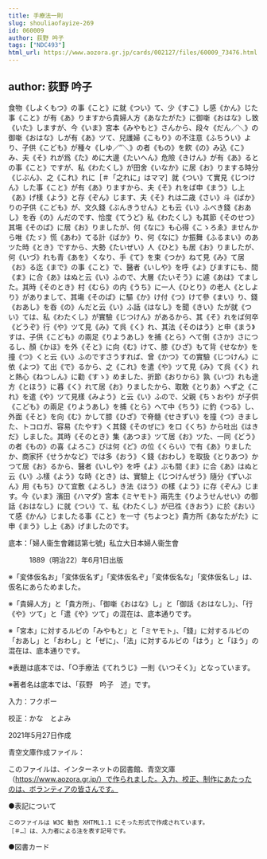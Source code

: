 ```yaml
---
title: 手療法一則
slug: shouliaofayize-269
id: 060009
author: 荻野 吟子
tags: ["NDC493"]
html_url: https://www.aozora.gr.jp/cards/002127/files/60009_73476.html
---
```


## author: 荻野 吟子

食物《しよくもつ》の事《こと》に就《つい》て、少《すこ》し感《かん》じた事《こと》が有《あ》りますから貴婦人方《あなたがた》に御噺《おはな》し致《いた》しますが、今《いま》宮本《みやもと》さんから、段々《だん／＼》の御噺《おはな》しが有《あ》ツて、兒護婦《こもり》の不注意《ふちうい》より、子供《こども》が種々《しゆ／″＼》の者《もの》を飮《の》み込《こ》み、夫《そ》れが爲《た》めに大邊《たいへん》危險《きけん》が有《あ》るとの事《こと》ですが、私《わたくし》が田舍《いなか》に居《お》りまする時分《じぶん》、之《これ》れに［＃「之れに」はママ］就《つい》て實見《じつけん》した事《こと》が有《あ》りますから、夫《そ》れをば申《まう》し上《あ》げ樣《よう》と存《ぞん》じます、夫《そ》れは二歳《さい》斗《ばか》りの子供《こども》が、文久錢《ぶんきうせん》とも云《い》ふべき錢《おあし》を呑《の》んだのです、恰度《てうど》私《わたくし》も其節《そのせつ》其塲《そのば》に居《お》りましたが、何《なに》も心得《こゝろゑ》ませんから唯《たゞ》慌《あわ》てる計《ばか》り、何《なに》か振舞《ふるまい》のあツた時《とき》ですから、大勢《たいぜい》人《ひと》も居《お》りましたが、何《いづ》れも青《あを》くなり、手《て》を束《つか》ねて見《み》て居《お》る迄《まで》の事《こと》で、醫者《いしや》を呼《よ》びますにも、間《ま》に合《あ》はぬと云《い》ふので、大層《たいそう》に遽《あは》てました。其時《そのとき》村《むら》の内《うち》に一人《ひとり》の老人《としより》がありまして、其塲《そのば》に驅《か》け付《つ》けて參《まい》り、錢《おあし》を呑《の》んだと云《い》ふ話《はなし》を聞《きい》たが就《つい》ては、私《わたくし》が實驗《じつけん》があるから、其《そ》れをば何卒《どうぞ》行《や》ツて見《み》て呉《く》れ、其法《そのはう》と申《まう》すは、子供《こども》の兩足《りようあし》を捕《とら》へて倒《さか》さにつるし、顏《かほ》を外《そと》に向《む》けて、膝《ひざ》もて背《せなか》を撞《つ》くと云《い》ふのですさうすれば、曾《かつ》ての實驗《じつけん》に依《よつ》て出《で》るから、之《これ》を遣《や》ツて見《み》て呉《く》れと熱心《ねつしん》に勸《すゝ》めました、折節《おりから》孰《いづ》れも途方《とほう》に暮《く》れて居《お》りましたから、取敢《とりあ》へず之《これ》を遣《や》ツて見樣《みよう》と云《い》ふので、父親《ちゝおや》が子供《こども》の兩足《りようあし》を捕《とら》へて中《ちう》に釣《つる》し、外面《そと》を向《む》かして膝《ひざ》で脊髓《せきずい》を撞《つ》きました、トコロガ、容易《たやす》く其錢《そのぜに》を口《くち》から吐出《はきだ》しました。其時《そのとき》集《あつま》ツて居《お》ツた、一同《どう》の者《もの》の喜《よろこ》びは何《ど》の位《くらい》で有《あ》りましたか、商家抔《せうかなど》では多《おう》く錢《おわし》を取扱《とりあつ》かつて居《お》るから、醫者《いしや》を呼《よ》ぶも間《ま》に合《あ》はぬと云《い》ふ樣《よう》な時《とき》は、實驗上《じつけんぜう》隨分《ずいぶん》用《もち》ひて宜敷《よろし》き法《ほう》の樣《よう》に存《ぞん》じます。今《いま》濱田《ハマダ》宮本《ミヤモト》兩先生《りようせんせい》の御話《おはなし》に就《つい》て、私《わたくし》が已徃《きおう》に於《おい》て感《かん》じましたる事《こと》を一寸《ちよつと》貴方所《あなたがた》に申《まう》し上《あ》げましたのです。













底本：「婦人衞生會雜誌第七號」私立大日本婦人衞生會

　　　1889（明治22）年6月1日出版

※「変体仮名お」「変体仮名ず」「変体仮名ぞ」「変体仮名な」「変体仮名し」は、仮名にあらためました。

※「貴婦人方」と「貴方所」、「御噺《おはな》し」と「御話《おはなし》」、「行《や》ツて」と「遣《や》ツて」の混在は、底本通りです。

※「宮本」に対するルビの「みやもと」と「ミヤモト」、「錢」に対するルビの「おあし」と「おわし」と「ぜに」、「法」に対するルビの「はう」と「ほう」の混在は、底本通りです。

※表題は底本では、「○手療法《てれうじ》一則《いつそく》」となっています。

※著者名は底本では、「荻野　吟子　述」です。

入力：フクポー

校正：かな　とよみ

2021年5月27日作成

青空文庫作成ファイル：

このファイルは、インターネットの図書館、青空文庫（https://www.aozora.gr.jp/）で作られました。入力、校正、制作にあたったのは、ボランティアの皆さんです。











●表記について


	このファイルは W3C 勧告 XHTML1.1 にそった形式で作成されています。
	［＃…］は、入力者による注を表す記号です。







●図書カード